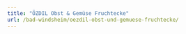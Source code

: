 ```yaml
---
title: "ÖZDIL Obst & Gemüse Fruchtecke"
url: /bad-windsheim/oezdil-obst-und-gemuese-fruchtecke/
---
```

